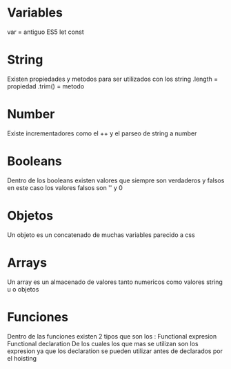 # Variables

var = antiguo ES5
let
const

# String

Existen propiedades y metodos para ser utilizados con los string
.length = propiedad
.trim() = metodo

# Number

Existe incrementadores como el ++ y el parseo de string a number

# Booleans

Dentro de los booleans existen valores que siempre son verdaderos y falsos
en este caso los valores falsos son '' y 0

# Objetos

Un objeto es un concatenado de muchas variables parecido a css

# Arrays

Un array es un almacenado de valores tanto numericos como valores string u o objetos

# Funciones

Dentro de las funciones existen 2 tipos que son los :
Functional expresion
Functional declaration
De los cuales los que mas se utilizan son los expresion ya que los declaration se pueden utilizar
antes de declarados por el hoisting
